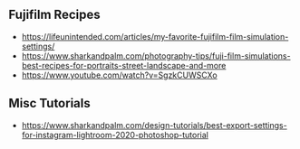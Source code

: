 
## Fujifilm Recipes

- https://lifeunintended.com/articles/my-favorite-fujifilm-film-simulation-settings/
- https://www.sharkandpalm.com/photography-tips/fuji-film-simulations-best-recipes-for-portraits-street-landscape-and-more
- https://www.youtube.com/watch?v=SgzkCUWSCXo


## Misc Tutorials
- https://www.sharkandpalm.com/design-tutorials/best-export-settings-for-instagram-lightroom-2020-photoshop-tutorial
